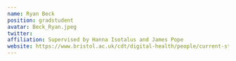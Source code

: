 ```yaml
---
name: Ryan Beck
position: gradstudent 
avatar: Beck_Ryan.jpeg
twitter: 
affiliation: Supervised by Hanna Isotalus and James Pope 
website: https://www.bristol.ac.uk/cdt/digital-health/people/current-students/ryan-beck/
---
```

